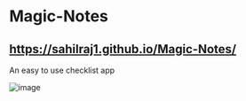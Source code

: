 # Magic-Notes

  ## https://sahilraj1.github.io/Magic-Notes/
  An easy to use checklist app

![image](https://user-images.githubusercontent.com/75021353/171999039-44e136b5-0632-4160-8fbd-a16566fbb49a.png)
